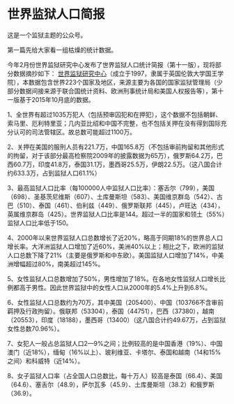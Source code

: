 # 世界监狱人口简报

这是一个监狱主题的公众号。

第一篇先给大家看一组枯燥的统计数据。

今年2月份世界监狱研究中心发布了世界监狱人口统计简报（第十一版），现将部分数据摘抄如下：
[世界监狱研究中心](https://www.prisonstudies.org)（成立于1997，隶属于英国伦敦大学国王学院），本数据包含世界223个国家及地区，来源主要为各国的国家监狱管理局（少部分数据间接来源于联合国统计资料、欧洲刑事统计局和美国人权报告等），第十一版基于2015年10月底的数据。

1、全世界有超过1035万犯人（包括预审囚犯和在押犯），这个数据不包括朝鲜、索马里、厄利特里亚；几内亚比绍和中国不完整，也不包括关押在没有得到国际充分认可的司法管辖区。故总数可能超过1100万。

2、关押在美国的服刑人员有221.7万，中国165.8万（不包括审前拘留和其他形式的拘留，对于该部分最高检察院2009年的披露数据为65万），俄罗斯64.2万，巴西60.7万，印度41.8万，泰国31.1万，墨西哥25.5万，伊朗22.5万。（这八国合计约633.3万，占到监狱人口61.1%）

3、最高监狱人口比率（每100000人中监狱人口比率）：塞舌尔（799），美国（698）、圣基茨尼维斯（607）、土库曼斯坦（583）、美国维京群岛（542）、古巴（510）、泰国（461）、伯利兹（449）、俄罗斯联邦（445），卢旺达（434），英属维京群岛（425）。世界监狱人口比率是144。超过一半的国家和领土（55%）监狱人口比率低于150。

4、2000年以来世界监狱人口总数增长了近20%，略高于同期18%的世界总人口增长率。大洋洲监狱人口增加了近60%，美洲40%以上；相比之下，欧洲的监狱人口总数下降了21%（主要是俄罗斯和中东欧）。美国监狱人口增加了14%，中美洲增幅超过80%，南美超过145%。

5、女性监狱人口总数增加了50%，男性增加了18%。在各地女性监狱人口增长比例都高于男性。因此世界监狱中的女性人口从2000年的5.4%上升到6.8%。

6、女性监狱人口总数约为70万，其中美国（205400）、中国（103766不含审前羁押及行政拘留）。俄联邦（53304），泰国（44751），巴西（37380），越南（20553），印度（18188），墨西哥（13400）（这八国合计约49.67万，占到监狱女性总数70.96%）。

7、女犯人一般占总监狱人口2—9%之间；比例较高的是中国香港（19%）、中国澳门（近18%），缅甸（16%以上）、玻利维亚、卡塔尔、泰国和越南（14和15%之间）和科威特（近14%）。

8、女子监狱人口率（占全国人口总数比，每十万人）较高是泰国（66.4）、美国（64.6）、塞舌尔（48.9），萨尔瓦多（45.9）、土库曼斯坦（38.2）和俄罗斯（36.9）。
